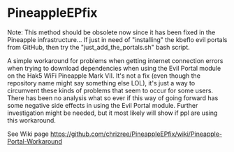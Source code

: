 # PineappleEPfix

Note: This method should be obsolete now since it has been fixed in the Pineapple infrastructure... If just in need of "installing" the kbeflo evil portals from GitHub, then try the "just_add_the_portals.sh" bash script.

A simple workaround for problems when getting internet connection errors when trying to download dependencies when using the Evil Portal module on the Hak5 WiFi Pineapple Mark VII. It's not a fix (even though the repository name might say something else LOL), it's just a way to circumvent these kinds of problems that seem to occur for some users. There has been no analysis what so ever if this way of going forward has some negative side effects in using the Evil Portal module. Further investigation might be needed, but it most likely will show if ppl are using this workaround.

See Wiki page
https://github.com/chrizree/PineappleEPfix/wiki/Pineapple-Portal-Workaround
